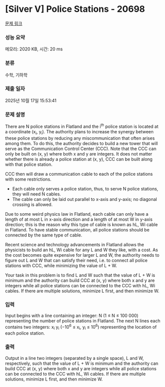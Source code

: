 # [Silver V] Police Stations - 20698 

[문제 링크](https://www.acmicpc.net/problem/20698) 

### 성능 요약

메모리: 2020 KB, 시간: 20 ms

### 분류

수학, 기하학

### 제출 일자

2025년 10월 17일 15:53:41

### 문제 설명

<p>There are N police stations in Flatland and the i<sup>th</sup> police station is located at a coordinate (x<sub>i</sub>, y<sub>i</sub>). The authority plans to increase the synergy between these police stations by reducing any miscommunication that often arises among them. To do this, the authority decides to build a new tower that will serve as the Communication Control Center (CCC). Note that the CCC can only be built on (x, y) where both x and y are integers. It does not matter whether there is already a police station at (x, y), CCC can be built along with that police station.</p>

<p>CCC then will draw a communication cable to each of the police stations with some restrictions.</p>

<ul>
	<li>Each cable only serves a police station, thus, to serve N police stations, they will need N cables.</li>
	<li>The cable can only be laid out parallel to x-axis and y-axis; no diagonal crossing is allowed.</li>
</ul>

<p>Due to some weird physics law in Flatland, each cable can only have a length of at most L in x-axis direction and a length of at most W in y-axis direction; this is the reason why this type of cable is known as hL, Wi cable in Flatland. To have stable communication, all police stations should be connected by the same type of cable.</p>

<p>Recent science and technology advancements in Flatland allows the physicists to build an hL, Wi cable for any L and W they like, with a cost. As the cost becomes quite expensive for larger L and W, the authority needs to figure out L and W that can satisfy their need, i.e. to connect all police stations with CCC, while minimizing the value of L + W.</p>

<p>Your task in this problem is to find L and W such that the value of L + W is minimum and the authority can build CCC at (x, y) where both x and y are integers while all police stations can be connected to the CCC with hL, Wi cables. If there are multiple solutions, minimize L first, and then minimize W.</p>

### 입력 

 <p>Input begins with a line containing an integer: N (1 ≤ N ≤ 100 000) representing the number of police stations in Flatland. The next N lines each contains two integers: x<sub>i</sub> y<sub>i</sub> (−10<sup>6</sup> ≤ x<sub>i</sub>, y<sub>i</sub> ≤ 10<sup>6</sup>) representing the location of each police station.</p>

### 출력 

 <p>Output in a line two integers (separated by a single space), L and W, respectively, such that the value of L + W is minimum and the authority can build CCC at (x, y) where both x and y are integers while all police stations can be connected to the CCC with hL, Wi cables. If there are multiple solutions, minimize L first, and then minimize W.</p>

